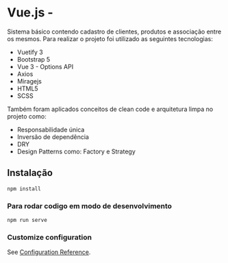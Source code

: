 # Vue.js -

Sistema básico contendo cadastro de clientes, produtos e associação entre os mesmos.
Para realizar o projeto foi utilizado as seguintes tecnologias:
- Vuetify 3
- Bootstrap 5
- Vue 3 - Options API
- Axios
- Miragejs
- HTML5
- SCSS

Também foram aplicados conceitos de clean code e arquitetura limpa no projeto como:

- Responsabilidade única
- Inversão de dependência
- DRY
- Design Patterns como: Factory e Strategy


## Instalação
```
npm install
```

### Para rodar codigo em modo de desenvolvimento
```
npm run serve
```


### Customize configuration
See [Configuration Reference](https://cli.vuejs.org/config/).
